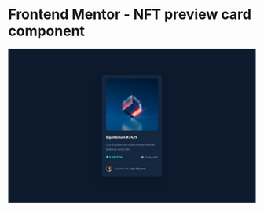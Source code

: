 # Frontend Mentor - NFT preview card component

![Design preview for the NFT preview card component coding challenge](./design/desktop-design.jpg)




